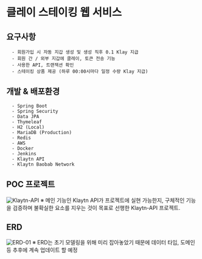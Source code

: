 # 클레이 스테이킹 웹 서비스

## 요구사항
```
  - 회원가입 시 자동 지갑 생성 및 생성 직후 0.1 Klay 지급
  - 회원 간 / 외부 지갑에 클레이, 토큰 전송 기능
  - 사용한 API, 트랜잭션 확인
  - 스테이킹 상품 제공 (하루 00:00시마다 일정 수량 Klay 지급)
```

## 개발 & 배포환경
```
  - Spring Boot
  - Spring Security
  - Data JPA
  - Thymeleaf
  - H2 (Local)
  - MariaDB (Production)
  - Redis
  - AWS
  - Docker
  - Jenkins
  - Klaytn API
  - Klaytn Baobab Network
```
## POC 프로젝트
![Klaytn-API](https://github.com/hgs-study/Klaytn-API)
※ 메인 기능인 Klaytn API가 프로젝트에 실현 가능한지, 구체적인 기능을 검증하며 불확실한 요소를 지우는 것이 목표로 선행한 Klaytn-API 프로젝트. 


## ERD
![ERD-01](https://user-images.githubusercontent.com/76584547/115104865-554db980-9f96-11eb-9076-4dfd9fa908af.png)
※ ERD는 초기 모델링을 위해 미리 잡아놓았기 때문에 데이터 타입, 도메인 등 추후에 계속 업데이트 할 예정


